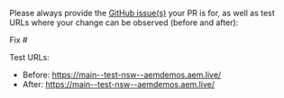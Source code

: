 Please always provide the [GitHub issue(s)](../issues) your PR is for, as well as test URLs where your change can be observed (before and after):

Fix #<gh-issue-id>

Test URLs:
- Before: https://main--test-nsw--aemdemos.aem.live/
- After: https://main--test-nsw--aemdemos.aem.live/
